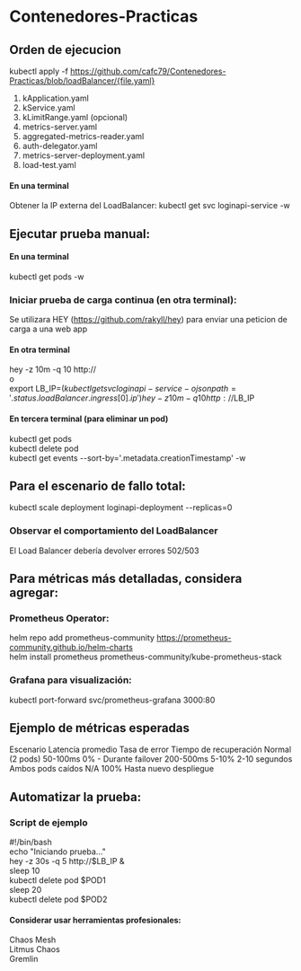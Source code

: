 # Contenedores-Practicas

## Orden de ejecucion 

kubectl apply -f https://github.com/cafc79/Contenedores-Practicas/blob/loadBalancer/{file.yaml}

1. kApplication.yaml
2. kService.yaml
3. kLimitRange.yaml (opcional)
4. metrics-server.yaml
5. aggregated-metrics-reader.yaml
6. auth-delegator.yaml
7. metrics-server-deployment.yaml
8. load-test.yaml

#### En una terminal
Obtener la IP externa del LoadBalancer:
kubectl get svc loginapi-service -w

## Ejecutar prueba manual:
####  En una terminal
kubectl get pods -w

### Iniciar prueba de carga continua (en otra terminal):
Se utilizara HEY (https://github.com/rakyll/hey) para enviar una peticion de carga a una web app 
#### En otra terminal 
hey -z 10m -q 10 http://<load-balancer-ip>  
o  
export LB_IP=$(kubectl get svc loginapi-service -o jsonpath='{.status.loadBalancer.ingress[0].ip}')  
hey -z 10m -q 10 http://$LB_IP

#### En tercera terminal (para eliminar un pod)
kubectl get pods  
kubectl delete pod <nombre-pod-1>  
kubectl get events --sort-by='.metadata.creationTimestamp' -w

## Para el escenario de fallo total:  
kubectl scale deployment loginapi-deployment --replicas=0  
### Observar el comportamiento del LoadBalancer
El Load Balancer debería devolver errores 502/503

## Para métricas más detalladas, considera agregar:  
### Prometheus Operator:  
helm repo add prometheus-community https://prometheus-community.github.io/helm-charts  
helm install prometheus prometheus-community/kube-prometheus-stack  
### Grafana para visualización:  
kubectl port-forward svc/prometheus-grafana 3000:80

## Ejemplo de métricas esperadas
Escenario	Latencia promedio	Tasa de error	Tiempo de recuperación
Normal (2 pods)	50-100ms	0%	-
Durante failover	200-500ms	5-10%	2-10 segundos
Ambos pods caídos	N/A	100%	Hasta nuevo despliegue

## Automatizar la prueba:
### Script de ejemplo
#!/bin/bash  
echo "Iniciando prueba..."  
hey -z 30s -q 5 http://$LB_IP &  
sleep 10  
kubectl delete pod $POD1  
sleep 20  
kubectl delete pod $POD2  

#### Considerar usar herramientas profesionales:  
Chaos Mesh  
Litmus Chaos  
Gremlin
